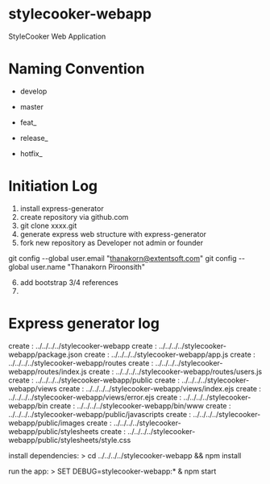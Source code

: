 # stylecooker-webapp
StyleCooker Web Application

# Naming Convention
* develop
* master

* feat_
* release_
* hotfix_


# Initiation Log
1. install express-generator
2. create repository via github.com
3. git clone xxxx.git
4. generate express web structure with express-generator
5. fork new repository as Developer not admin or founder

git config --global user.email "thanakorn@extentsoft.com"
git config --global user.name "Thanakorn Piroonsith"

6. add bootstrap 3/4 references
7. 


# Express generator log

   create : ../../../../stylecooker-webapp
   create : ../../../../stylecooker-webapp/package.json
   create : ../../../../stylecooker-webapp/app.js
   create : ../../../../stylecooker-webapp/routes
   create : ../../../../stylecooker-webapp/routes/index.js
   create : ../../../../stylecooker-webapp/routes/users.js
   create : ../../../../stylecooker-webapp/public
   create : ../../../../stylecooker-webapp/views
   create : ../../../../stylecooker-webapp/views/index.ejs
   create : ../../../../stylecooker-webapp/views/error.ejs
   create : ../../../../stylecooker-webapp/bin
   create : ../../../../stylecooker-webapp/bin/www
   create : ../../../../stylecooker-webapp/public/javascripts
   create : ../../../../stylecooker-webapp/public/images
   create : ../../../../stylecooker-webapp/public/stylesheets
   create : ../../../../stylecooker-webapp/public/stylesheets/style.css

   install dependencies:
     > cd ../../../../stylecooker-webapp && npm install

   run the app:
     > SET DEBUG=stylecooker-webapp:* & npm start
